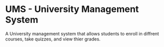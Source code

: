 # UMS - University Management System
A University management system that allows students to enroll in diffrent courses, take quizzes, and view thier grades.
